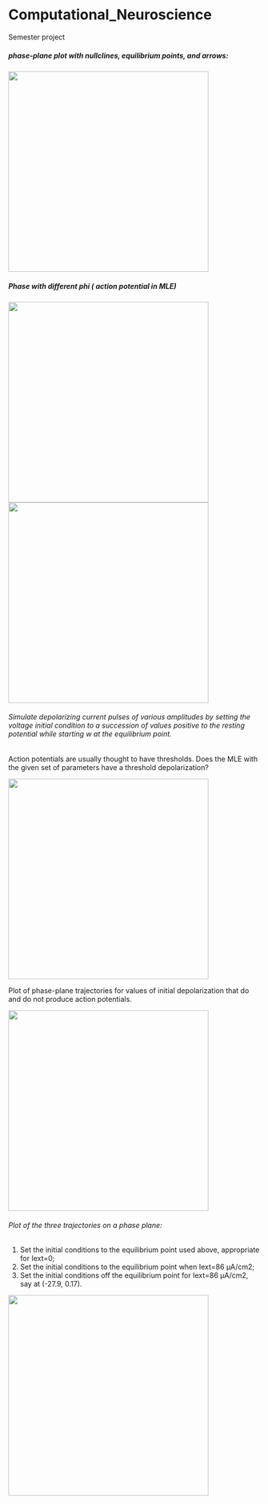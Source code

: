 
# Computational_Neuroscience
Semester project
##### phase-plane plot with nullclines, equilibrium points, and arrows: 

<img src="https://github.com/user-attachments/assets/8d0c3eee-66f6-4f9d-9d02-463a6fae656f" width="400" />


##### Phase with different phi ( action potential in MLE)

<img src="https://github.com/user-attachments/assets/a28131c9-38be-403e-bb96-19e55f7f26d6" width="400" />

<img src="https://github.com/user-attachments/assets/c686f217-f56e-412f-a843-ea1785c08f48" width="400" />

###### Simulate depolarizing current pulses of various amplitudes by setting the voltage initial condition to a succession of values positive to the resting potential while starting w at the equilibrium point. 

Action potentials are usually thought to have thresholds. Does the MLE with the
given set of parameters have a threshold depolarization? 

<img src="https://github.com/user-attachments/assets/630c52a0-6b0d-460e-ac1c-8c3781aa1d9f" width="400" />

Plot of phase-plane trajectories for values of initial depolarization that do and
do not produce action potentials.

<img src="https://github.com/user-attachments/assets/0c5865b2-95ea-472a-88e3-6e3117b9b0e3" width="400" />

 ###### Plot of the three trajectories on a phase plane:
 1) Set the initial conditions to the equilibrium point used above, appropriate for Iext=0;
 2) Set the initial conditions to the equilibrium point when Iext=86 μA/cm2;
 3) Set the initial conditions off the equilibrium point for Iext=86 μA/cm2, say at (-27.9, 0.17).

    
<img src="https://github.com/user-attachments/assets/1dff8290-424a-4b9f-8583-01b03332b554" width="400" />
    
